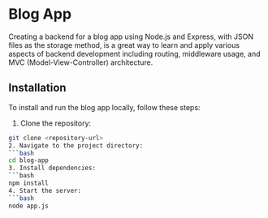 # Blog App 
Creating a backend for a blog app using Node.js and Express, with JSON files as the storage method, is a great way to learn and apply various aspects of backend development including routing, middleware usage, and MVC (Model-View-Controller) architecture. 

## Installation 
To install and run the blog app locally, follow these steps: 
1. Clone the repository: 
  ```bash
 git clone <repository-url>
2. Navigate to the project directory:
  ```bash
  cd blog-app
3. Install dependencies:
  ```bash
  npm install
4. Start the server:
  ```bash
  node app.js
